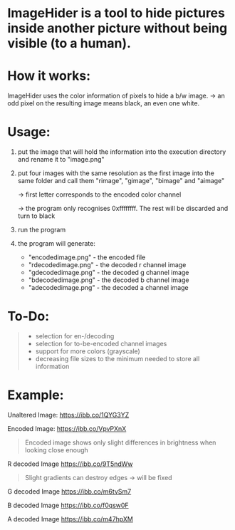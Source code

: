 # ImageHider is a tool to hide pictures inside another picture without being visible (to a human).

# How it works:
ImageHider uses the color information of pixels to hide a b/w image.
-> an odd pixel on the resulting image means black, an even one white.

# Usage:
1. put the image that will hold the information into the execution directory and rename it to "image.png"
2. put four images with the same resolution as the first image into the same folder and call them "rimage", "gimage", "bimage" and "aimage"
 
   -> first letter corresponds to the encoded color channel

   -> the program only recognises 0xffffffff. The rest will be discarded and turn to black
3. run the program
4. the program will generate:
   - "encodedimage.png" - the encoded file
   - "rdecodedimage.png" - the decoded r channel image
   - "gdecodedimage.png" - the decoded g channel image
   - "bdecodedimage.png" - the decoded b channel image
   - "adecodedimage.png" - the decoded a channel image



# To-Do:
>- selection for en-/decoding
>- selection for to-be-encoded channel images
>- support for more colors (grayscale)
>- decreasing file sizes to the minimum needed to store all information

# Example:
Unaltered Image: https://ibb.co/1QYG3YZ

Encoded Image: https://ibb.co/VpvPXnX
>Encoded image shows only slight differences in brightness when looking close enough

R decoded Image https://ibb.co/9T5ndWw
>Slight gradients can destroy edges -> will be fixed

G decoded Image https://ibb.co/m6tvSm7

B decoded Image https://ibb.co/f0qsw0F

A decoded Image https://ibb.co/m47hpXM